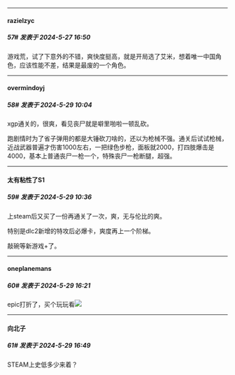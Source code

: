 ﻿
*****

####  razielzyc  
##### 57#       发表于 2024-5-27 16:50

游戏荒，试了下意外的不错，爽快度挺高，就是开局选了艾米，想着唯一中国角色，应该性能不差，结果是最废的一个角色。 


*****

####  overmindoyj  
##### 58#       发表于 2024-5-29 10:04

xgp通关的，很爽，看见丧尸就是噼里啪啦一顿乱砍。 

跑剧情时为了省子弹用的都是大锤砍刀啥的，还以为枪械不强。通关后试试枪械，近战武器普遍才伤害1000左右，一把绿色步枪，面板就2000，打四肢爆击是4000，基本上普通丧尸一枪一个，特殊丧尸一枪断腿，超强。


*****

####  太有粘性了S1  
##### 59#       发表于 2024-5-29 10:36

上steam后又买了一份再通关了一次，爽，无与伦比的爽。

特别是dlc2新增的特攻后必爆卡，爽度再上一个阶梯。

敲碗等新游戏+了。


*****

####  oneplanemans  
##### 60#       发表于 2024-5-29 16:21

epic打折了，买个玩玩看<img src="https://static.saraba1st.com/image/smiley/face2017/002.png" referrerpolicy="no-referrer">


*****

####  向北子  
##### 61#       发表于 2024-5-29 16:49

STEAM上史低多少来着？


